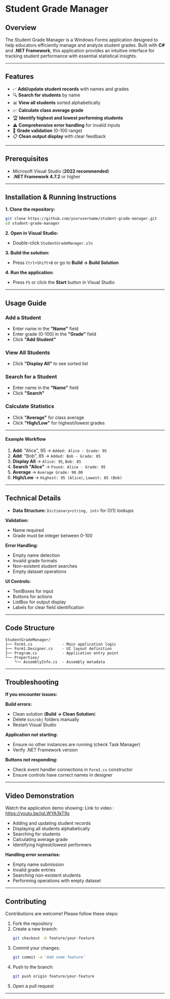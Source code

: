 # Student Grade Manager

## Overview

The Student Grade Manager is a Windows Forms application designed to help educators efficiently manage and analyze student grades. Built with **C#** and **.NET Framework**, this application provides an intuitive interface for tracking student performance with essential statistical insights.

---

## Features

- ✅ **Add/update student records** with names and grades
- 🔍 **Search for students** by name
- 📊 **View all students** sorted alphabetically
- 📈 **Calculate class average grade**
- 🏆 **Identify highest and lowest performing students**
- ⚠️ **Comprehensive error handling** for invalid inputs
- 💯 **Grade validation** (0-100 range)
- 📋 **Clean output display** with clear feedback

---

## Prerequisites

- Microsoft Visual Studio (**2022 recommended**)
- **.NET Framework 4.7.2** or higher

---

## Installation & Running Instructions

**1. Clone the repository:**
```bash
git clone https://github.com/yourusername/student-grade-manager.git
cd student-grade-manager
```

**2. Open in Visual Studio:**
- Double-click `StudentGradeManager.sln`

**3. Build the solution:**
- Press `Ctrl+Shift+B` or go to **Build → Build Solution**

**4. Run the application:**
- Press `F5` or click the **Start** button in Visual Studio

---

## Usage Guide

### Add a Student
- Enter name in the **"Name"** field
- Enter grade (0-100) in the **"Grade"** field
- Click **"Add Student"**

### View All Students
- Click **"Display All"** to see sorted list

### Search for a Student
- Enter name in the **"Name"** field
- Click **"Search"**

### Calculate Statistics
- Click **"Average"** for class average
- Click **"High/Low"** for highest/lowest grades

---

#### Example Workflow

1. **Add**: "Alice", 95 → `Added: Alice - Grade: 95`
2. **Add**: "Bob", 85 → `Added: Bob - Grade: 85`
3. **Display All** → `Alice: 95`, `Bob: 85`
4. **Search "Alice"** → `Found: Alice - Grade: 95`
5. **Average** → `Average Grade: 90.00`
6. **High/Low** → `Highest: 95 (Alice)`, `Lowest: 85 (Bob)`

---

## Technical Details

- **Data Structure:** `Dictionary<string, int>` for O(1) lookups

**Validation:**
- Name required
- Grade must be integer between 0-100

**Error Handling:**
- Empty name detection
- Invalid grade formats
- Non-existent student searches
- Empty dataset operations

**UI Controls:**
- TextBoxes for input
- Buttons for actions
- ListBox for output display
- Labels for clear field identification

---

## Code Structure

```
StudentGradeManager/
├── Form1.cs             - Main application logic
├── Form1.Designer.cs    - UI layout definition
├── Program.cs           - Application entry point
└── Properties/
    └── AssemblyInfo.cs  - Assembly metadata
```

---

## Troubleshooting

**If you encounter issues:**

**Build errors:**
- Clean solution (**Build → Clean Solution**)
- Delete `bin/obj` folders manually
- Restart Visual Studio

**Application not starting:**
- Ensure no other instances are running (check Task Manager)
- Verify .NET Framework version

**Buttons not responding:**
- Check event handler connections in `Form1.cs` constructor
- Ensure controls have correct names in designer

---

## Video Demonstration

Watch the application demo showing:
Link to video : https://youtu.be/iqLWYA3kT9s

- Adding and updating student records
- Displaying all students alphabetically
- Searching for students
- Calculating average grade
- Identifying highest/lowest performers

**Handling error scenarios:**
- Empty name submission
- Invalid grade entries
- Searching non-existent students
- Performing operations with empty dataset

---

## Contributing

Contributions are welcome! Please follow these steps:

1. Fork the repository
2. Create a new branch:  
   ```bash
   git checkout -b feature/your-feature
   ```
3. Commit your changes:  
   ```bash
   git commit -m 'Add some feature'
   ```
4. Push to the branch:  
   ```bash
   git push origin feature/your-feature
   ```
5. Open a pull request

---
